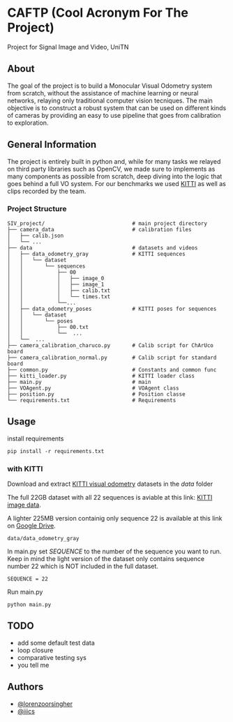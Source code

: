 
# CAFTP (Cool Acronym For The Project)

Project for Signal Image and Video, UniTN

## About
The goal of the project is to build a Monocular Visual Odometry system from scratch, without the assistance of machine learning or neural networks, relaying only traditional computer vision tecniques. 
The main objective is to construct a robust system that can be used on different kinds of cameras by providing an easy to use pipeline that goes from calibration to exploration.

## General Information

The project is entirely built in python and, while for many tasks we relayed on third party libraries such as OpenCV, we made sure to implements as many components as possible from scratch, deep diving into the logic that goes behind a full VO system. For our benchmarks we used [KITTI](https://www.cvlibs.net/datasets/kitti/) as well as clips recorded by the team.

### Project Structure

```
SIV_project/                            # main project directory
├── camera_data                         # calibration files 
│   ├── calib.json
│   └── ...
├── data                                # datasets and videos
│   ├── data_odometry_gray              # KITTI sequences
│   │   └── dataset
│   │       └── sequences
│   │           ├── 00
│   │           │   ├── image_0
│   │           │   ├── image_1
│   │           │   ├── calib.txt
│   │           │   └── times.txt
│   │           └──...
│   ├── data_odometry_poses             # KITTI poses for sequences
│   │   └── dataset
│   │       └── poses
│   │           ├── 00.txt
│   │           └──  ...
│   └──  ...
├── camera_calibration_charuco.py       # Calib script for ChArUco board
├── camera_calibration_normal.py        # Calib script for standard board
├── common.py                           # Constants and common func
├── kitti_loader.py                     # KITTI loader class
├── main.py                             # main
├── VOAgent.py                          # VOAgent class
├── position.py                         # Position classe
└── requirements.txt                    # Requirements
```

## Usage

install requirements

```
pip install -r requirements.txt
```

### with KITTI
Download and extract <a href=https://www.cvlibs.net/datasets/kitti/eval_odometry.php>KITTI visual odometry</a> datasets in the <i>data</i> folder

The full 22GB dataset with all 22 sequences is aviable at this link: <a href=https://www.cvlibs.net/datasets/kitti/user_login.php>KITTI image data</a>. 

A lighter 225MB version containig only sequence 22 is available at this link on <a href="https://drive.google.com/drive/folders/10kYdoqBTExbuCfZMXPpRT6pO4E5a42TR?usp=drive_link">Google Drive</a>.

```
data/data_odometry_gray
```

In main.py set <i>SEQUENCE</i> to the number of the sequence you want to run. Keep in mind the light version of the dataset only contains sequence number 22 which is NOT included in the full dataset.

```
SEQUENCE = 22
```

Run main.py

```
python main.py
```


## TODO 

- add some default test data
- loop closure
- comparative testing sys
- you tell me


## Authors 

- [@lorenzoorsingher](https://github.com/lorenzoorsingher)
- [@iiics](https://github.com/iiics)